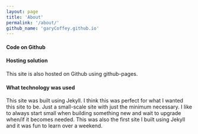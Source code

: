 ```yaml
---
layout: page
title: 'About'
permalink: '/about/'
github_name: 'garyCoffey.github.io'
---
```


#### Code on Github

 <a href="{{ site.data.social-media['github'].href }}{{ site.data.social-media['github'].id }}/{{page.github_name}}" title="{{ site.data.social-media['github'].title }}"><i class="fa {{ site.data.social-media['github'].fa-icon }}"></i></a>

#### Hosting solution

This site is also hosted on Github using github-pages.

#### What technology was used

This site was built using Jekyll. I think this was perfect for what I wanted this site to  be. Just a small-scale site with just the minimum necessary. I like to always start small when building something new and wait to upgrade when/if it becomes needed. This was also the first site I built using Jekyll and it was fun to learn over a weekend.
